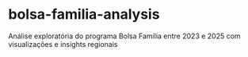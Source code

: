 # bolsa-familia-analysis
Análise exploratória do programa Bolsa Família entre 2023 e 2025 com visualizações e insights regionais

